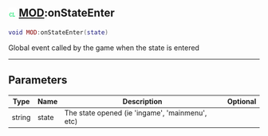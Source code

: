 ## ![client](../../.gitbook/assets/client.png) [MOD](mod):onStateEnter

```lua
void MOD:onStateEnter(state)
```

Global event called by the game when the state is entered

------
## Parameters

| Type   | Name | Description | Optional |
| ------ | ---- | ----------- | -------: |
| string | state | The state opened (ie 'ingame', 'mainmenu', etc) |  |

